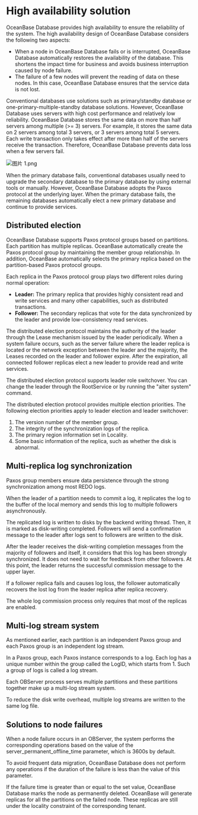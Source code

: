 High availability solution
==========================

OceanBase Database provides high availability to ensure the reliability of the system. The high availability design of OceanBase Database considers the following two aspects:

* When a node in OceanBase Database fails or is interrupted, OceanBase Database automatically restores the availability of the database. This shortens the impact time for business and avoids business interruption caused by node failure.
* The failure of a few nodes will prevent the reading of data on these nodes. In this case, OceanBase Database ensures that the service data is not lost.

Conventional databases use solutions such as primary/standby database or one-primary-multiple-standby database solutions. However, OceanBase Database uses servers with high cost performance and relatively low reliability. OceanBase Database stores the same data on more than half servers among multiple (\>= 3) servers. For example, it stores the same data on 2 servers among total 3 servers, or 3 servers among total 5 servers. Each write transaction only takes effect after more than half of the servers receive the transaction. Therefore, OceanBase Database prevents data loss when a few servers fail.

![图片 1.png](https://help-static-aliyun-doc.aliyuncs.com/assets/img/en-US/9601241261/p184503.png "图片 1.png")

When the primary database fails, conventional databases usually need to upgrade the secondary database to the primary database by using external tools or manually. However, OceanBase Database adopts the Paxos protocol at the underlying layer. When the primary database fails, the remaining databases automatically elect a new primary database and continue to provide services.

Distributed election 
-----------------------------

OceanBase Database supports Paxos protocol groups based on partitions. Each partition has multiple replicas. OceanBase automatically create the Paxos protocol group by maintaining the member group relationship. In addition, OceanBase automatically selects the primary replica based on the partition-based Paxos protocol groups.

Each replica in the Paxos protocol group plays two different roles during normal operation:

* **Leader:** The primary replica that provides highly consistent read and write services and many other capabilities, such as distributed transactions.
* **Follower:** The secondary replicas that vote for the data synchronized by the leader and provide low-consistency read services.

The distributed election protocol maintains the authority of the leader through the Lease mechanism issued by the leader periodically. When a system failure occurs, such as the server failure where the leader replica is located or the network exception between the leader and the majority, the Leases recorded on the leader and follower expire. After the expiration, all connected follower replicas elect a new leader to provide read and write services.

The distributed election protocol supports leader role switchover. You can change the leader through the RootService or by running the "alter system" command.

The distributed election protocol provides multiple election priorities. The following election priorities apply to leader election and leader switchover:

1. The version number of the member group.
2. The integrity of the synchronization logs of the replica.
3. The primary region information set in Locality.
4. Some basic information of the replica, such as whether the disk is abnormal.

Multi-replica log synchronization 
------------------------------------------

Paxos group members ensure data persistence through the strong synchronization among most REDO logs.

When the leader of a partition needs to commit a log, it replicates the log to the buffer of the local memory and sends this log to multiple followers asynchronously.

The replicated log is written to disks by the backend writing thread. Then, it is marked as disk-writing completed. Followers will send a confirmation message to the leader after logs sent to followers are written to the disk.

After the leader receives the disk-writing completion messages from the majority of followers and itself, it considers that this log has been strongly synchronized. It does not need to wait for feedback from other followers. At this point, the leader returns the successful commission message to the upper layer.

If a follower replica fails and causes log loss, the follower automatically recovers the lost log from the leader replica after replica recovery.

The whole log commission process only requires that most of the replicas are enabled.

Multi-log stream system 
--------------------------------

As mentioned earlier, each partition is an independent Paxos group and each Paxos group is an independent log stream.

In a Paxos group, each Paxos instance corresponds to a log. Each log has a unique number within the group called the LogID, which starts from 1. Such a group of logs is called a log stream.

Each OBServer process serves multiple partitions and these partitions together make up a multi-log stream system.

To reduce the disk write overhead, multiple log streams are written to the same log file.

Solutions to node failures 
-----------------------------------

When a node failure occurs in an OBServer, the system performs the corresponding operations based on the value of the server_permanent_offline_time parameter, which is 3600s by default.

To avoid frequent data migration, OceanBase Database does not perform any operations if the duration of the failure is less than the value of this parameter.

If the failure time is greater than or equal to the set value, OceanBase Database marks the node as permanently deleted. OceanBase will generate replicas for all the partitions on the failed node. These replicas are still under the locality constraint of the corresponding tenant.
